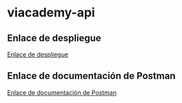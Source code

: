 # viacademy-api

## Enlace de despliegue
[Enlace de despliegue](http://3.81.247.2)

## Enlace de documentación de Postman
[Enlace de documentación de Postman](https://www.postman.com/aerospace-geologist-76244489/workspace/fernando-guerrero-public/collection/14155546-8cf341f2-c0b8-4b35-a048-1253d58e072a?action=share&creator=14155546)